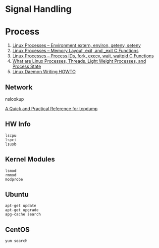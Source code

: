 # Signal Handling

# Process
1. [Linux Processes – Environment extern, environ, getenv, setenv](http://www.thegeekstuff.com/2012/03/linux-processes-environment/)
2. [Linux Processes – Memory Layout, exit, and _exit C Functions](http://www.thegeekstuff.com/2012/03/linux-processes-memory-layout/)
3. [Linux Processes – Process IDs, fork, execv, wait, waitpid C Functions](http://www.thegeekstuff.com/2012/03/c-process-control-functions/)
4. [What are Linux Processes, Threads, Light Weight Processes, and Process State](http://www.thegeekstuff.com/2013/11/linux-process-and-threads/)
5. [Linux Daemon Writing HOWTO](http://www.netzmafia.de/skripten/unix/linux-daemon-howto.html)


## Network
nslookup

[A Quick and Practical Reference for tcpdump](http://bencane.com/2014/10/13/quick-and-practical-reference-for-tcpdump/)

## HW Info
```
lscpu
lspci
lsusb
```

## Kernel Modules
```
lsmod
rmmod
modprobe
```

## Ubuntu
```
apt-get update
apt-get upgrade
apg-cache search
```

## CentOS

```
yum search
```
